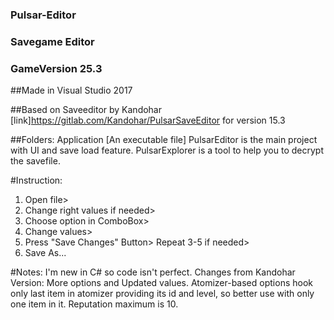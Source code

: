 ### Pulsar-Editor
### Savegame Editor
### GameVersion 25.3

##Made in Visual Studio 2017

##Based on Saveeditor by Kandohar [link]https://gitlab.com/Kandohar/PulsarSaveEditor for version 15.3

##Folders:
Application [An executable file]
PulsarEditor is the main project with UI and save load feature.
PulsarExplorer is a tool to help you to decrypt the savefile.

#Instruction:
1) Open file>
2) Change right values if needed>
3) Choose option in ComboBox>
4) Change values>
5) Press "Save Changes" Button> Repeat 3-5 if needed>
6) Save As... 

#Notes:
I'm new in C# so code isn't perfect. Changes from Kandohar Version: More options and Updated values.
Atomizer-based options hook only last item in atomizer providing its id and level, so better use with only one item in it.
Reputation maximum is 10.

